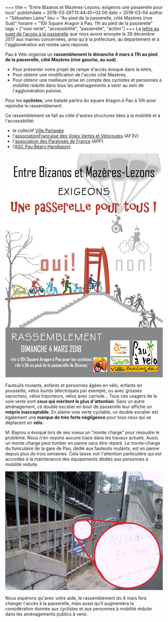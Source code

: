 +++
title = "Entre Bizanos et Mazères-Lezons: exigeons une passerelle pour tous"
publishdate = 2018-03-26T13:44:45+02:00
date = 2018-03-04
author = "Sébastien Lamy"
lieu = "Au pied de la passerelle, côté Mazères (rive Sud)"
horaire = "10h Square Aragon à Pau, 11h au pied de la passerelle"
tags = ["voie verte", "accessibilité", "passerelle", "action"]
+++
La [lettre au sujet de l'accès à la
passerelle](/courriers/2017-12-28_lettre_passerelle.pdf) que
nous avons envoyée le 28 décembre 2017 aux mairies concernées, ainsi qu'à la
préfecture, au département et à l'agglomération est restée sans réponse.

Pau à Vélo organise un **rassemblement le dimanche 4 mars à 11h au pied de la
passerelle, côté Mazères (rive gauche, au sud)**.

*   Pour présenter notre projet de rampe d'accès évoqué dans la lettre,
*   Pour obtenir une modification de l'accès côté Mazères,
*   Pour obtenir une meilleure prise en compte des cyclistes et personnes à
    mobilité réduite dans tous les aménagements à venir au sein de l'agglomération paloise.

Pour les **cyclistes**, une balade partira du square Aragon à Pau à 10h pour
rejoindre le rassemblement.

Ce rassemblement se fait au côté d'autres structures liées à la mobilité et à
l'accessibilité:

*   le collectif [Ville Partagée](http://www.villepartage.com/)
*   l'[associationFrançaise des Voies Vertes et Véloroutes](http://www.af3v.org/) (AF3V)
*   l'[association des Paralysés de France](https://www.apf.asso.fr/) (APF)
*   l'[ASC Pau Béarn Handisport](http://www.handisport-64.fr/).

 ![](affiche.jpg)

Fauteuils roulants, enfants et personnes âgées en vélo, enfants en poussette,
vélos lourds (électriques par exemple, ou avec grosses sacoches), vélos
triporteurs, vélos avec carriole... Tous ces usagers de la voie verte sont
**ceux qui méritent le plus d'attention**. Sans un autre aménagement, ce double
escalier en bout de passerelle leur affiche un **mépris inacceptable**. En
pleine voie verte cyclable, ce double escalier est également une **marque de très
forte négligence** pour tous ceux qui se déplacent en **vélo**.

M. Bayrou a évoqué lors de ses voeux un "monte charge" pour résoudre le
problème. Nous n'en voyons aucune trace dans les travaux actuels. Aussi, un
monte charge peut tomber en panne sans être réparé. Le monte-charge du
funiculaire de la gare de Pau, dédié aux fauteuils roulants, est en panne depuis
plus de trois semaines. Cela laisse voir l'attention particulière qui est
accordée à la maintenance des équipements dédiés aux personnes à mobilité
réduite.

 ![Funiculaire en panne](panne_mont_charge_funiculaire_loupe.jpg)

Nous espérons qu'avec votre aide, le rassemblement du 4 mars fera changer
l'accès à la passerelle, mais aussi qu'il augmentera la considération donnée aux
cyclistes et aux personnes à mobilité réduite dans les aménagements publics à
venir.
